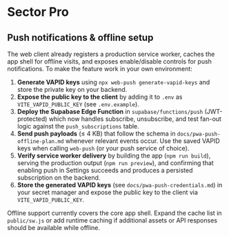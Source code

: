 # Sector Pro

## Push notifications & offline setup

The web client already registers a production service worker, caches the app shell for offline visits, and exposes enable/disable controls for push notifications. To make the feature work in your own environment:

1. **Generate VAPID keys** using `npx web-push generate-vapid-keys` and store the private key on your backend.
2. **Expose the public key to the client** by adding it to `.env` as `VITE_VAPID_PUBLIC_KEY` (see `.env.example`).
3. **Deploy the Supabase Edge Function** in `supabase/functions/push` (JWT-protected) which now handles subscribe, unsubscribe, and test fan-out logic against the `push_subscriptions` table.
4. **Send push payloads** (≤ 4 KB) that follow the schema in `docs/pwa-push-offline-plan.md` whenever relevant events occur. Use the saved VAPID keys when calling `web-push` (or your push service of choice).
5. **Verify service worker delivery** by building the app (`npm run build`), serving the production output (`npm run preview`), and confirming that enabling push in Settings succeeds and produces a persisted subscription on the backend.
6. **Store the generated VAPID keys** (see `docs/pwa-push-credentials.md`) in your secret manager and expose the public key to the client via `VITE_VAPID_PUBLIC_KEY`.

Offline support currently covers the core app shell. Expand the cache list in `public/sw.js` or add runtime caching if additional assets or API responses should be available while offline.
